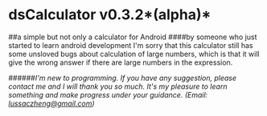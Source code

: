 # dsCalculator v0.3.2*(alpha)*
##a simple but not only a calculator for Android
####by someone who just started to learn android development
I'm sorry that this calculator still has some unsloved bugs about calculation of large numbers, which is that it will give the wrong answer if there are large numbers in the expression.

######*I'm new to programming. If you have any suggestion, please contact me and I will thank you so much. It's my pleasure to learn something and make progress under your guidance. (Email: lussaczheng@gmail.com)*
